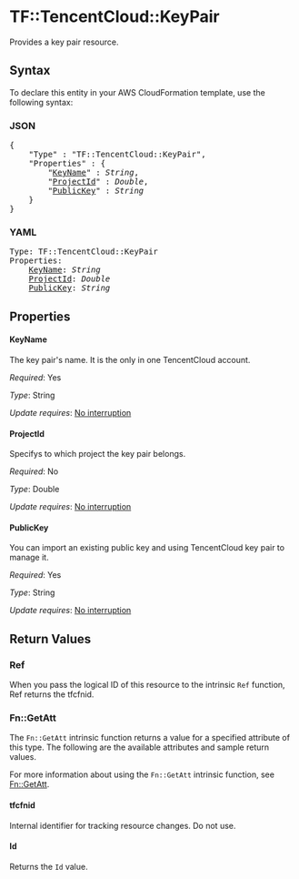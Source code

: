# TF::TencentCloud::KeyPair

Provides a key pair resource.

## Syntax

To declare this entity in your AWS CloudFormation template, use the following syntax:

### JSON

<pre>
{
    "Type" : "TF::TencentCloud::KeyPair",
    "Properties" : {
        "<a href="#keyname" title="KeyName">KeyName</a>" : <i>String</i>,
        "<a href="#projectid" title="ProjectId">ProjectId</a>" : <i>Double</i>,
        "<a href="#publickey" title="PublicKey">PublicKey</a>" : <i>String</i>
    }
}
</pre>

### YAML

<pre>
Type: TF::TencentCloud::KeyPair
Properties:
    <a href="#keyname" title="KeyName">KeyName</a>: <i>String</i>
    <a href="#projectid" title="ProjectId">ProjectId</a>: <i>Double</i>
    <a href="#publickey" title="PublicKey">PublicKey</a>: <i>String</i>
</pre>

## Properties

#### KeyName

The key pair's name. It is the only in one TencentCloud account.

_Required_: Yes

_Type_: String

_Update requires_: [No interruption](https://docs.aws.amazon.com/AWSCloudFormation/latest/UserGuide/using-cfn-updating-stacks-update-behaviors.html#update-no-interrupt)

#### ProjectId

Specifys to which project the key pair belongs.

_Required_: No

_Type_: Double

_Update requires_: [No interruption](https://docs.aws.amazon.com/AWSCloudFormation/latest/UserGuide/using-cfn-updating-stacks-update-behaviors.html#update-no-interrupt)

#### PublicKey

You can import an existing public key and using TencentCloud key pair to manage it.

_Required_: Yes

_Type_: String

_Update requires_: [No interruption](https://docs.aws.amazon.com/AWSCloudFormation/latest/UserGuide/using-cfn-updating-stacks-update-behaviors.html#update-no-interrupt)

## Return Values

### Ref

When you pass the logical ID of this resource to the intrinsic `Ref` function, Ref returns the tfcfnid.

### Fn::GetAtt

The `Fn::GetAtt` intrinsic function returns a value for a specified attribute of this type. The following are the available attributes and sample return values.

For more information about using the `Fn::GetAtt` intrinsic function, see [Fn::GetAtt](https://docs.aws.amazon.com/AWSCloudFormation/latest/UserGuide/intrinsic-function-reference-getatt.html).

#### tfcfnid

Internal identifier for tracking resource changes. Do not use.

#### Id

Returns the <code>Id</code> value.

